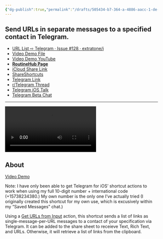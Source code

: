 ```yaml
---
{"dg-publish":true,"permalink":"/drafts/505434-b7-364-a-4886-aacc-1-de-8-b0-dd-95-d7/","dgHomeLink":true,"dgPassFrontmatter":false}
---
```



## Send URLs in separate messages to a specified contact in Telegram.

- [URL List ⇨ Telegram · Issue #128 · extratone/i](https://github.com/extratone/i/issues/128)
- [Video Demo File](https://user-images.githubusercontent.com/43663476/150978342-38480311-2275-4153-91aa-1e13640802ad.MOV)
- [Video Demo YouTube](https://youtu.be/r7PMAWSbnY0)
- [**RoutineHub Page**](https://routinehub.co/shortcut/10926)
- [iCloud Share Link](https://www.icloud.com/shortcuts/dc4d33295ea64d3a90a26ea5c3b15264)
- [ShareShortcuts](https://shareshortcuts.com/shortcuts/1693-url-list-telegram.html)
- [Telegram Link](https://t.me/extratone/9899)
- [r/Telegram Thread](https://reddit.com/r/Telegram/comments/scddqf/siri_shortcut_url_list_telegram/)
- [Telegram iOS Talk](https://t.me/TelegramiOStalk/112655)
- [Telegram Beta Chat](https://t.me/tgbetachat/1009204)

---

<video controls>
  <source src="https://user-images.githubusercontent.com/43663476/150978342-38480311-2275-4153-91aa-1e13640802ad.MOV">
</video>

## About

[Video Demo](https://youtu.be/r7PMAWSbnY0)

Note: I have only been able to get Telegram for iOS’ shortcut actions to work when using my full 10-digit number + international code (+15738234380.) My own number is the only one I’ve actually tried (I originally created this shortcut for my own use, which is excusively within my “Saved Messages” chat.)

Using a [Get URLs from Input](https://www.matthewcassinelli.com/actions/get-urls-from-input/) action, this shortcut sends a list of links as single-message-per-URL messages to a contact of your specification via Telegram. It can be added to the share sheet to receieve Text, Rich Text, and URLs. Otherwise, it will retrieve a list of links from the clipboard. 